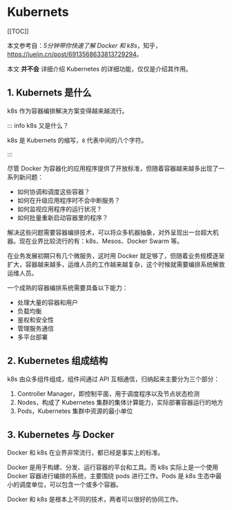 # Kubernets

[[TOC]]

本文参考自：*5分钟带你快速了解 Docker 和 k8s*，知乎，<https://juejin.cn/post/6913568633813729294>。

本文 **并不会** 详细介绍 Kubernetes 的详细功能，仅仅是介绍其作用。

## 1. Kubernets 是什么

k8s 作为容器编排解决方案变得越来越流行。

::: info k8s 又是什么？

k8s 是 Kubernets 的缩写，`8` 代表中间的八个字符。

:::

尽管 Docker 为容器化的应用程序提供了开放标准，但随着容器越来越多出现了一系列新问题：
- 如何协调和调度这些容器？
- 如何在升级应用程序时不会中断服务？
- 如何监视应用程序的运行状况？
- 如何批量重新启动容器里的程序？

解决这些问题需要容器编排技术，可以将众多机器抽象，对外呈现出一台超大机器。现在业界比较流行的有：k8s、Mesos、Docker Swarm 等。

在业务发展初期只有几个微服务，这时用 Docker 就足够了，但随着业务规模逐渐扩大，容器越来越多，运维人员的工作越来越复杂，这个时候就需要编排系统解救运维人员。

一个成熟的容器编排系统需要具备以下能力：
- 处理大量的容器和用户
- 负载均衡
- 鉴权和安全性
- 管理服务通信
- 多平台部署

## 2. Kubernetes 组成结构

k8s 由众多组件组成，组件间通过 API 互相通信，归纳起来主要分为三个部分：
1. Controller Manager，即控制平面，用于调度程序以及节点状态检测
2. Nodes，构成了 Kubernetes 集群的集体计算能力，实际部署容器运行的地方
3. Pods，Kubernetes 集群中资源的最小单位

## 3. Kubernetes 与 Docker

Docker 和 k8s 在业界非常流行，都已经是事实上的标准。

Docker 是用于构建、分发、运行容器的平台和工具。而 k8s 实际上是一个使用 Docker 容器进行编排的系统，主要围绕 pods 进行工作。Pods 是 k8s 生态中最小的调度单位，可以包含一个或多个容器。

Docker 和 k8s 是根本上不同的技术，两者可以很好的协同工作。
